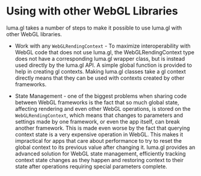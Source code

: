 # Using with other WebGL Libraries

luma.gl takes a number of steps to make it possible to use luma.gl with other WebGL libraries.

* Work with any `WebGLRendingContext` - To maximize interoperability with WebGL code that does not use luma.gl, the WebGLRendingContext type does not have a corresponding luma.gl wrapper class, but is instead used directly by the luma.gl API. A simple global function is provided to help in creating gl contexts. Making luma.gl classes take a gl context directly means that they can be used with contexts created by other frameworks.

* State Management - one of the biggest problems when sharing code between WebGL frameworks is the fact that so much global state, affecting rendering and even other WebGL operations, is stored on the `WebGLRendingContext`, which means that changes to parameters and settings made by one framework, or even the app itself, can break another framework. This is made even worse by the fact that querying context state is a very expensive operation in WebGL. This makes it impractical for apps that care about performance to try to reset the global context to its previous value after changing it. luma.gl provides an advanced solution for WebGL state management, efficiently tracking context state changes as they happen and restoring context to their state after operations requiring special parameters complete.
